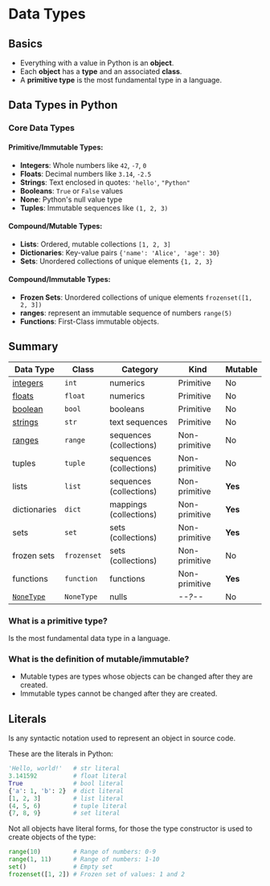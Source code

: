 # Data Types

## Basics

- Everything with a value in Python is an **object**.
- Each **object** has a **type** and an associated **class**.
- A **primitive type** is the most fundamental type in a language.

## Data Types in Python

### Core Data Types

#### **Primitive/Immutable Types:**

- **Integers**​: Whole numbers like `42`, `-7`, `0`
- ​**Floats**​: Decimal numbers like `3.14`, `-2.5`
- **Strings**​: Text enclosed in quotes: `'hello'`, `"Python"`
- **Booleans**​: `True` or `False` values
- **None**​: Python's null value type
- **Tuples**​: Immutable sequences like `(1, 2, 3)`

#### **Compound/Mutable Types:**

- **Lists**​: Ordered, mutable collections `[1, 2, 3]`
- **Dictionaries**​: Key-value pairs `{'name': 'Alice', 'age': 30}`
- **Sets**​: Unordered collections of unique elements `{1, 2, 3}`

#### **Compound/Immutable Types:**

- **Frozen Sets**: Unordered collections of unique elements `frozenset([1, 2, 3])`
- **ranges**: represent an immutable sequence of numbers `range(5)`
- **Functions**: First-Class immutable objects.

## Summary

| Data Type                                        | Class       | Category                | Kind          | Mutable |
| ------------------------------------------------ | ----------- | ----------------------- | ------------- | ------- |
| [integers](PY10X/Study_Guide/4.numbers#Integers) | `int`       | numerics                | Primitive     | No      |
| [floats](PY10X/Study_Guide/4.numbers#Floats)     | `float`     | numerics                | Primitive     | No      |
| [boolean](8.boolean_vs_truthiness)               | `bool`      | booleans                | Primitive     | No      |
| [strings](5.strings)                             | `str`       | text sequences          | Primitive     | No      |
| [ranges](12.ranges.md)                              | `range`     | sequences (collections) | Non-primitive | No      |
| tuples                                           | `tuple`     | sequences (collections) | Non-primitive | No      |
| lists                                            | `list`      | sequences (collections) | Non-primitive | **Yes** |
| dictionaries                                     | `dict`      | mappings (collections)  | Non-primitive | **Yes** |
| sets                                             | `set`       | sets (collections)      | Non-primitive | **Yes** |
| frozen sets                                      | `frozenset` | sets (collections)      | Non-primitive | No      |
| functions                                        | `function`  | functions               | Non-primitive | **Yes** |
| [`NoneType`](9.none)                             | `NoneType`  | nulls                   | _--?--_       | No      |
### What is a primitive type?

Is the most fundamental data type in a language.

### What is the definition of mutable/immutable?

* Mutable types are types whose objects can be changed after they are created.
* Immutable types cannot be changed after they are created.
## Literals

Is any syntactic notation used to represent an object in source code. 

These are the literals in Python:

```python
'Hello, world!'   # str literal
3.141592          # float literal
True              # bool literal
{'a': 1, 'b': 2}  # dict literal
[1, 2, 3]         # list literal
(4, 5, 6)         # tuple literal
{7, 8, 9}         # set literal
```

Not all objects have literal forms, for those the type constructor is used to create objects of the type:

```python
range(10)         # Range of numbers: 0-9
range(1, 11)      # Range of numbers: 1-10
set()             # Empty set
frozenset([1, 2]) # Frozen set of values: 1 and 2
```



